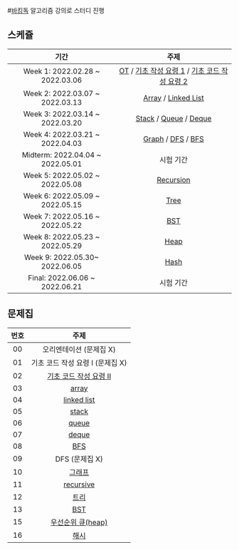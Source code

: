 #[바킹독](https://blog.encrypted.gg/) 알고리즘 강의로 스터디 진행

## 스케쥴

|     기간     |                                                                                               주제                                                                                               |
| :---------------------: | :----------------------------------------------------------------------------------------------------------------------------------------------------------------------------------------------: |
| Week 1: 2022.02.28 ~ 2022.03.06 | [OT](https://blog.encrypted.gg/921?category=773649) / [기초 작성 요령 1](https://blog.encrypted.gg/922?category=773649) / [기초 코드 작성 요령 2](https://blog.encrypted.gg/923?category=773649) |
| Week 2: 2022.03.07 ~ 2022.03.13 |                                      [Array](https://blog.encrypted.gg/927?category=773649) / [Linked List](https://blog.encrypted.gg/932?category=773649)                                       |
| Week 3: 2022.03.14 ~ 2022.03.20 |             [Stack](https://blog.encrypted.gg/933?category=773649) / [Queue](https://blog.encrypted.gg/934?category=773649) / [Deque](https://blog.encrypted.gg/935?category=773649)             |
| Week 4: 2022.03.21 ~ 2022.04.03 |              [Graph](https://blog.encrypted.gg/1016?category=773649) / [DFS](https://blog.encrypted.gg/942?category=773649) / [BFS](https://blog.encrypted.gg/941?category=773649)               |                                                         |
| Midterm: 2022.04.04 ~ 2022.05.01 |                                                                                            시험 기간                                                                                             |
| Week 5: 2022.05.02 ~ 2022.05.08 |                                                                    [Recursion](https://blog.encrypted.gg/943?category=773649) 
| Week 6: 2022.05.09 ~ 2022.05.15 |                                          [Tree](https://blog.encrypted.gg/1019?category=773649)                                          |
| Week 7: 2022.05.16 ~ 2022.05.22 |                                                                      [BST](https://blog.encrypted.gg/1013?category=773649)                                                                      |
| Week 8:  2022.05.23 ~ 2022.05.29       |                                                                      [Heap](https://blog.encrypted.gg/1015?category=773649)                                                                    |
| Week 9:  2022.05.30~ 2022.06.05       |                                                   [Hash](https://blog.encrypted.gg/1009?category=773649)  
| Final: 2022.06.06 ~ 2022.06.21 |                                                                                            시험 기간                                                                                             |

## 문제집

| 번호 |                                                    주제                                                    |
| :--: | :--------------------------------------------------------------------------------------------------------: |
|  00  |                                          오리엔테이션 (문제집 X)                                           |
|  01  |                                      기초 코드 작성 요령 I (문제집 X)                                      |
|  02  | [기초 코드 작성 요령 II](https://github.com/encrypted-def/basic-algo-lecture/blob/master/workbook/0x03.md) |
|  03  |         [array](https://github.com/encrypted-def/basic-algo-lecture/blob/master/workbook/0x03.md)          |
|  04  |      [linked list](https://github.com/encrypted-def/basic-algo-lecture/blob/master/workbook/0x04.md)       |
|  05  |         [stack](https://github.com/encrypted-def/basic-algo-lecture/blob/master/workbook/0x05.md)          |
|  06  |         [queue](https://github.com/encrypted-def/basic-algo-lecture/blob/master/workbook/0x06.md)          |
|  07  |         [deque](https://github.com/encrypted-def/basic-algo-lecture/blob/master/workbook/0x07.md)          |
|  08  |          [BFS](https://github.com/encrypted-def/basic-algo-lecture/blob/master/workbook/0x09.md)           |
|  09  |                                               DFS (문제집 X)                                               |
|  10  |         [그래프](https://github.com/encrypted-def/basic-algo-lecture/blob/master/workbook/0x18.md)         |
|  11  |       [recursive](https://github.com/encrypted-def/basic-algo-lecture/blob/master/workbook/0x0B.md)        |
|  12  |          [트리](https://github.com/encrypted-def/basic-algo-lecture/blob/master/workbook/0x19.md)          |
|  13  |          [BST](https://github.com/encrypted-def/basic-algo-lecture/blob/master/workbook/0x16.md)           |
|  15  |   [우선순위 큐(heap)](https://github.com/encrypted-def/basic-algo-lecture/blob/master/workbook/0x17.md)    |
|  16  |          [해시](https://github.com/encrypted-def/basic-algo-lecture/blob/master/workbook/0x15.md)          |
